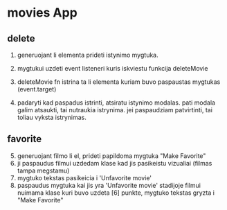# movies App

## delete

1. generuojant li elementa prideti istynimo mygtuka.
2. mygtukui uzdeti event listeneri kuris iskviestu funkcija deleteMovie
3. deleteMovie fn istrina ta li elementa kuriam buvo paspaustas mygtukas (event.target)

4. padaryti kad paspadus istrinti, atsiratu istynimo modalas. pati modala galim atsaukti, tai nutraukia istrynima. jei paspaudziam patvirtinti, tai toliau vyksta istrynimas.

## favorite

5. generuojant filmo li el, prideti papildoma mygtuka "Make Favorite"
6. ji paspaudus filmui uzdedam klase kad jis pasikeistu vizualiai (filmas tampa megstamu)
7. mygtuko tekstas pasikeicia i 'Unfavorite movie'
8. paspaudus mygtuka kai jis yra 'Unfavorite movie' stadijoje filmui nuimama klase kuri buvo uzdeta [6] punkte, mygtuko tekstas gryzta i "Make Favorite"
